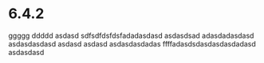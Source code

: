 # 6.4.2
ggggg
ddddd
asdasd
sdfsdfdsfdsfadadasdasd
asdasdsad
adasdadasdasd
asdasdasdasd
asdasd
asdasd
asdasdasdadas
ffffadasdsdasdasdasdadasd
asdasdasd

